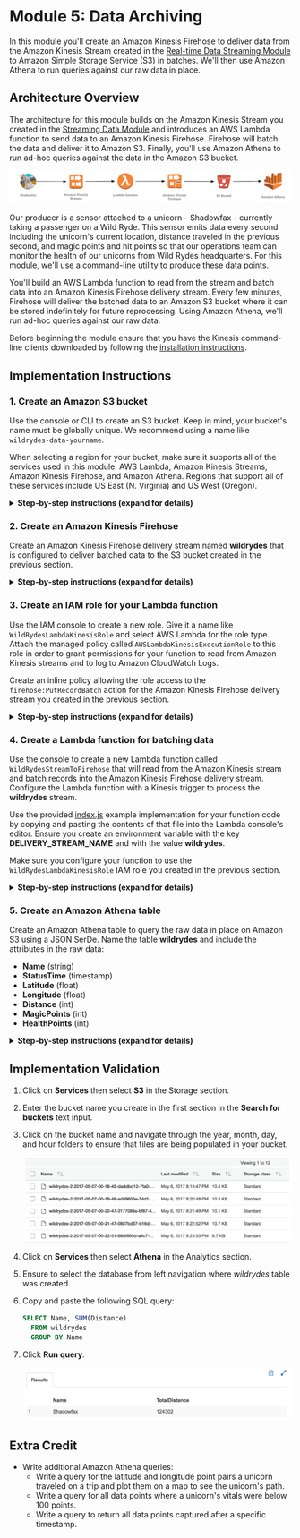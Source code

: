 # Module 5: Data Archiving

In this module you'll create an Amazon Kinesis Firehose to deliver data from the Amazon Kinesis Stream created in the [Real-time Data Streaming Module][streaming-data-module] to Amazon Simple Storage Service (S3) in batches. We'll then use Amazon Athena to run queries against our raw data in place.

## Architecture Overview

The architecture for this module builds on the Amazon Kinesis Stream you created in the [Streaming Data Module][streaming-data-module] and introduces an AWS Lambda function to send data to an Amazon Kinesis Firehose. Firehose will batch the data and deliver it to Amazon S3. Finally, you'll use Amazon Athena to run ad-hoc queries against the data in the Amazon S3 bucket.

<kbd>![Architecture](../images/data-archiving-architecture.png)</kbd>

Our producer is a sensor attached to a unicorn - Shadowfax - currently taking a passenger on a Wild Ryde. This sensor emits data every second including the unicorn's current location, distance traveled in the previous second, and magic points and hit points so that our operations team can monitor the health of our unicorns from Wild Rydes headquarters. For this module, we'll use a command-line utility to produce these data points.

You'll build an AWS Lambda function to read from the stream and batch data into an Amazon Kinesis Firehose delivery stream. Every few minutes, Firehose will deliver the batched data to an Amazon S3 bucket where it can be stored indefinitely for future reprocessing. Using Amazon Athena, we'll run ad-hoc queries against our raw data.

Before beginning the module ensure that you have the Kinesis command-line clients downloaded by following the [installation instructions][client-installation].

## Implementation Instructions

### 1. Create an Amazon S3 bucket

Use the console or CLI to create an S3 bucket. Keep in mind, your bucket's name must be globally unique. We recommend using a name like `wildrydes-data-yourname`.

When selecting a region for your bucket, make sure it supports all of the services used in this module: AWS Lambda, Amazon Kinesis Streams, Amazon Kinesis Firehose, and Amazon Athena. Regions that support all of these services include US East (N. Virginia) and US West (Oregon).

<details>
<summary><strong>Step-by-step instructions (expand for details)</strong></summary><p>

1. From the AWS Console click **Services** then select **S3** under Storage.

1. Click **+Create Bucket**

1. Provide a globally unique name for your bucket such as `wildrydes-data-yourname`.

1. Select a region for your bucket.

    <kbd>![Create bucket screenshot](../images/data-archiving-create-bucket.png)</kbd>

1. Use the default values and click **Next** through the rest of the sections and click **Create Bucket** on the review section.

</p></details>

### 2. Create an Amazon Kinesis Firehose

Create an Amazon Kinesis Firehose delivery stream named **wildrydes** that is configured to deliver batched data to the S3 bucket created in the previous section.

<details>
<summary><strong>Step-by-step instructions (expand for details)</strong></summary><p>

1. From the AWS Console click **Services** then select **Kinesis** under Analytics.

1. Click **Go to the Firehose console**.

1. Click **Create Delivery Stream**.

1. Enter `wildrydes` into **Delivery stream name**

1. In "Source", select **Direct PUT or other sources**

	<kbd>![Create delivery stream screenshot](../images/data-archiving-create-delivery-stream.png)</kbd>

1. Click "Next"

1. Click "Next" with "Disabled" being selected

	<kbd>![Create delivery stream screenshot](../images/data-archiving-create-delivery-stream-2.png)</kbd>

1. Select **Amazon S3** from **Destination**, and select the name of the bucket you created in the previous section from **S3 bucket**. Click **Next**.

	<kbd>![Create delivery stream screenshot](../images/data-archiving-create-delivery-stream-3.png)</kbd>

1. Enter `60` into **Buffer interval** under **S3 Buffer** to set the frequency of S3 deliveries to once per minute.

	<kbd>![Create delivery stream screenshot](../images/data-archiving-create-delivery-stream-4.png)</kbd>

1. Scroll down to the bottom of the page and click **Create new, or Choose** button from **IAM role**. This will walk you through the steps needed to create a new role for Firehose.

1. Click **Allow**, click **Next**, and then click **Create Delivery Stream**.

	<kbd>![Create delivery stream screenshot](../images/data-archiving-delivery-streams.png)</kbd>

</p></details>

### 3. Create an IAM role for your Lambda function

Use the IAM console to create a new role. Give it a name like `WildRydesLambdaKinesisRole` and select AWS Lambda for the role type. Attach the managed policy called `AWSLambdaKinesisExecutionRole` to this role in order to grant permissions for your function to read from Amazon Kinesis streams and to log to Amazon CloudWatch Logs.

Create an inline policy allowing the role access to the `firehose:PutRecordBatch` action for the Amazon Kinesis Firehose delivery stream you created in the previous section.

<details>
<summary><strong>Step-by-step instructions (expand for details)</strong></summary><p>

1. From the AWS Console, click on **Services** and then select **IAM** in the Security, Identity & Compliance section.

1. Select **Roles** from the left navigation and then click **Create new role**.

1. Select **Lambda** for the role type from **AWS Service Role**, then click **Next: Permissions**

    **Note:** Selecting a role type automatically creates a trust policy for your role that allows AWS services to assume this role on your behalf. If you were creating this role using the CLI, AWS CloudFormation or another mechanism, you would specify a trust policy directly.

1. Begin typing `AWSLambdaKinesisExecutionRole ` in the **Filter** text box and check the box next to that role.

1. Click **Next: Review**.

1. Enter `WildRydesLambdaKinesisRole` for the **Role Name**.

1. Click **Create role**.

1. Type `WildRydesLambdaKinesisRole` into the filter box on the Roles page and click the role you just created.

1. On the Permissions tab, click **Add inline policy** link to create a new inline policy.
	<kbd>![Inline policies screenshot](../images/stream-processing-policies.png)</kbd>

1. Ensure **Policy Generator** is selected and click **Select**.

1. Select **Amazon Kinesis Firehose** from the **AWS Service** dropdown.

1. Select **PutRecordBatch** from the Actions list.

1. Type the ARN of the delivery stream you created in the previous section in the **Amazon Resource Name (ARN)** field. The ARN is in the format of:

	```
	arn:aws:firehose:REGION:ACCOUNT_ID:deliverystream/wildrydes
	```

	For example, if you've deployed to US East (N. Virginia) and your account ID is 123456789012, your delivery stream ARN would be:

	```
	arn:aws:firehose:us-east-1:123456789012:deliverystream/wildrydes
	```

	To find your AWS account ID number in the AWS Management Console, click on **Support** in the navigation bar in the upper-right, and then click **Support Center**. Your currently signed in account ID appears in the upper-right corner below the Support menu.

    <kbd>![Policy generator screenshot](../images/data-archiving-policy-generator.png)</kbd>

1. Click **Add Statement**.

    <kbd>![Policy screenshot](../images/data-archiving-policy-result.png)</kbd>

1. Click **Next Step** then **Apply Policy**.

</p></details>

### 4. Create a Lambda function for batching data

Use the console to create a new Lambda function called `WildRydesStreamToFirehose` that will read from the Amazon Kinesis stream and batch records into the Amazon Kinesis Firehose delivery stream. Configure the Lambda function with a Kinesis trigger to process the **wildrydes** stream.

Use the provided [index.js](lambda/WildRydesStreamToFirehose/index.js) example implementation for your function code by copying and pasting the contents of that file into the Lambda console's editor. Ensure you create an environment variable with the key **DELIVERY\_STREAM\_NAME** and with the value **wildrydes**.

Make sure you configure your function to use the `WildRydesLambdaKinesisRole` IAM role you created in the previous section.

<details>
<summary><strong>Step-by-step instructions (expand for details)</strong></summary><p>

1. Click on **Services** then select **Lambda** in the Compute section.

1. Click **Create function**.

1. Click on **Author from scratch**.

1. Enter `WildRydesStreamToFirehose` in the **Name** field.

1. Select `WildRydesLambdaKinesisRole` from the **Existing Role** dropdown.

	<kbd>![Create Lambda function screenshot](../images/data-archiving-lambda-create.png)</kbd>

1. Click on **Create function**.

1. Click on **Triggers** then click **+ Add trigger**

1. Click on the dotted outline and select **Kinesis**. Select **wildrydes** from **Kinesis stream**, **Trim horizon** from **Starting position**, and tick the **Enable trigger** checkbox.

	<kbd>![Create Lambda function screenshot](../images/data-archiving-trigger.png)</kbd>

    Starting position refers to the position in the stream where AWS Lambda should start reading and trim horizon configures this to the oldest data record in the shard. See [ShardIteratorType][shard-iterator-type-documentation] in the Amazon Kinesis API Reference for more details.

1. Click **Submit**.

1. Click **Configuration**.

1. Select **Node.js 6.10** for the **Runtime**.

1. Leave the default of `index.handler` for the **Handler** field.

1. Copy and paste the code from [index.js](lambda/WildRydesStreamToFirehose/index.js) into the code entry area.

	<kbd>![Create Lambda function screenshot](../images/data-archiving-lambda-content.png)</kbd>

1. Extend **Environment variables** under the entry area

1. In **Environment variables**, enter an environment variable with key `DELIVERY_STREAM_NAME` and value `wildrydes`.
	<kbd>![Lambda environment variable screenshot](../images/data-archiving-lambda-env-var.png)</kbd>

1. Optionally enter a description under Timeout.

1. Scroll to top and click **"Save"** (**Not** "Save and test" since we haven't configured any test event)

1. Click on **Triggers** 

1. **Last processing result** on the trigger status screen will transition from **No records processed** to **OK** within a minute or so:

	<kbd>![Lambda trigger status screenshot](../images/data-archiving-trigger-status.png)</kbd>

    Click **Refresh triggers** every minute or so until you see **OK**.

</p></details>

### 5. Create an Amazon Athena table

Create an Amazon Athena table to query the raw data in place on Amazon S3 using a JSON SerDe. Name the table **wildrydes** and include the attributes in the raw data:

- **Name** (string)
- **StatusTime** (timestamp)
- **Latitude** (float)
- **Longitude** (float)
- **Distance** (int)
- **MagicPoints** (int)
- **HealthPoints** (int)

<details>
<summary><strong>Step-by-step instructions (expand for details)</strong></summary><p>

1. Click on **Services** then select **Athena** in the Analytics section.

1. Click "Get Started" if you see

1. Copy and paste the following SQL statement to create the table. Be sure to replace the bucket name with your bucket name in the LOCATION clause:

	```sql
	CREATE EXTERNAL TABLE IF NOT EXISTS wildrydes (
       Name string,
       StatusTime timestamp,
       Latitude float,
       Longitude float,
       Distance int,
       HealthPoints int,
       MagicPoints int
     )
     ROW FORMAT SERDE 'org.apache.hive.hcatalog.data.JsonSerDe'
     LOCATION 's3://wildrydes-data-johndoe/';
	```

1. Click **Run query**.

1. Verify the table **wildrydes** was created by ensuring it has been added to the list of tables in the left navigation, also record which database your table has been created in.

</p></details>

## Implementation Validation

1. Click on **Services** then select **S3** in the Storage section.

1. Enter the bucket name you create in the first section in the **Search for buckets** text input.

1. Click on the bucket name and navigate through the year, month, day, and hour folders to ensure that files are being populated in your bucket.

    <kbd>![S3 bucket screenshot](../images/data-archiving-s3-bucket.png)</kbd>

1. Click on **Services** then select **Athena** in the Analytics section.

1. Ensure to select the database from left navigation where *wildrydes* table was created

1. Copy and paste the following SQL query:

	```sql
	SELECT Name, SUM(Distance)
	  FROM wildrydes
	  GROUP BY Name
	```

1. Click **Run query**.

    <kbd>![S3 bucket screenshot](../images/data-archiving-athena-results.png)</kbd>

## Extra Credit

- Write additional Amazon Athena queries:
	- Write a query for the latitude and longitude point pairs a unicorn traveled on a trip and plot them on a map to see the unicorn's path.
	- Write a query for all data points where a unicorn's vitals were below 100 points.
	- Write a query to return all data points captured after a specific timestamp.

[client-src]: client/src
[go-language]: https://golang.org/
[go-sdk]: https://aws.amazon.com/sdk-for-go/
[streaming-data-module]: ../2_DataStreaming
[client-installation]: ../README.md#kinesis-command-line-clients
[shard-iterator-type-documentation]: http://docs.aws.amazon.com/kinesis/latest/APIReference/API_GetShardIterator.html#Streams-GetShardIterator-request-ShardIteratorType
